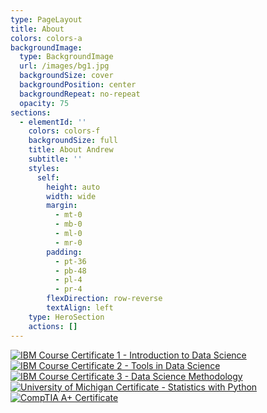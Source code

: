 ```yaml
---
type: PageLayout
title: About
colors: colors-a
backgroundImage:
  type: BackgroundImage
  url: /images/bg1.jpg
  backgroundSize: cover
  backgroundPosition: center
  backgroundRepeat: no-repeat
  opacity: 75
sections:
  - elementId: ''
    colors: colors-f
    backgroundSize: full
    title: About Andrew
    subtitle: ''
    styles:
      self:
        height: auto
        width: wide
        margin:
          - mt-0
          - mb-0
          - ml-0
          - mr-0
        padding:
          - pt-36
          - pb-48
          - pl-4
          - pr-4
        flexDirection: row-reverse
        textAlign: left
    type: HeroSection
    actions: []
---
```


[![IBM Course Certificate 1 - Introduction to Data Science](/images/ibm1.png)](images/whatisdatascience.pdf)
[![IBM Course Certificate 2 - Tools in Data Science](/images/ibm2.png)](images/toolsfordatascience.pdf)
[![IBM Course Certificate 3 - Data Science Methodology](/images/ibm3.png)](images/datasciencemethodology.pdf)
[![University of Michigan Certificate - Statistics with Python](/images/statswithpython.png)](images/statswithpython.pdf)
[![CompTIA A+ Certificate](/images/comptia.png)](images/comptiaAplus.pdf)

